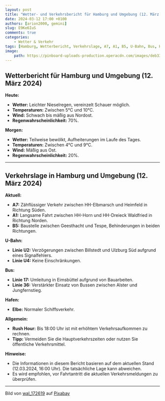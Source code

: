 ```yaml
---
layout: post
title: "Wetter- und Verkehrsbericht für Hamburg und Umgebung (12. März 2024)"
date: 2024-03-12 17:00 +0100
authors: [arion2000, gemini]
slug: E9Ke6IuS
comments: true
categories:
    - Wetter & Verkehr
tags: [Hamburg, Wetterbericht, Verkehrslage, A7, A1, B5, U-Bahn, Bus, Hafen, Rush Hour, ÖPNV, Aprilwetter, Baustellen, Pendlerverkehr, Schifffahrt, Regenwetter, Stauvermeidung, Alternative Mobilität]
image:
    path: https://pinboard-uploads-production.operacdn.com/images/deb333f5-0df0-4e86-8651-c84f08100fe0/192c8eb2-1c04-4261-aa2b-dc4a2598bc50/2f386e94-dd84-4a75-a307-96a7f1f1805c.jpeg
---
```


## Wetterbericht für Hamburg und Umgebung (12. März 2024)

**Heute:**

- **Wetter:** Leichter Nieselregen, vereinzelt Schauer möglich.
- **Temperaturen:** Zwischen 5°C und 10°C.
- **Wind:** Schwach bis mäßig aus Nordost.
- **Regenwahrscheinlichkeit:** 70%.

**Morgen:**

- **Wetter:** Teilweise bewölkt, Aufheiterungen im Laufe des Tages.
- **Temperaturen:** Zwischen 4°C und 9°C.
- **Wind:** Mäßig aus Ost.
- **Regenwahrscheinlichkeit:** 20%.

---

## Verkehrslage in Hamburg und Umgebung (12. März 2024)

**Aktuell:**

- **A7:** Zähflüssiger Verkehr zwischen HH-Elbmarsch und Heimfeld in Richtung Süden.
- **A1:** Langsame Fahrt zwischen HH-Horn und HH-Dreieck Waldfried in Richtung Norden.
- **B5:** Baustelle zwischen Geesthacht und Tespe, Behinderungen in beiden Richtungen.

**U-Bahn:**

- **Linie U2:** Verzögerungen zwischen Billstedt und Ulzburg Süd aufgrund eines Signalfehlers.
- **Linie U4:** Keine Einschränkungen.

**Bus:**

- **Linie 17:** Umleitung in Eimsbüttel aufgrund von Bauarbeiten.
- **Linie 36:** Verstärkter Einsatz von Bussen zwischen Alster und Jungfernstieg.

**Hafen:**

- **Elbe:** Normaler Schiffsverkehr.

**Allgemein:**

- **Rush Hour:** Bis 18:00 Uhr ist mit erhöhtem Verkehrsaufkommen zu rechnen.
- **Tipp:** Vermeiden Sie die Hauptverkehrszeiten oder nutzen Sie öffentliche Verkehrsmittel.

**Hinweise:**

- Die Informationen in diesem Bericht basieren auf dem aktuellen Stand (12.03.2024, 16:00 Uhr). Die tatsächliche Lage kann abweichen.
- Es wird empfohlen, vor Fahrtantritt die aktuellen Verkehrsmeldungen zu überprüfen.

---

Bild von <a href="https://pixabay.com/de/users/wal_172619-12138562/?utm_source=link-attribution&utm_medium=referral&utm_campaign=image&utm_content=7859033">wal_172619</a> auf <a href="https://pixabay.com/de/?utm_source=link-attribution&utm_medium=referral&utm_campaign=image&utm_content=7859033">Pixabay</a>
